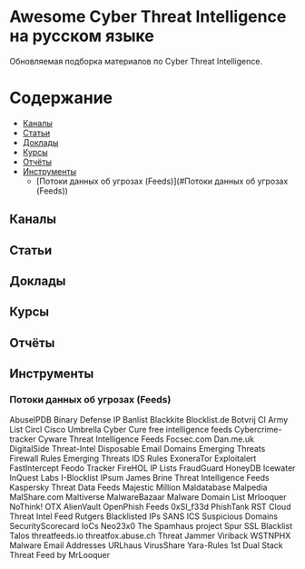 # Awesome Cyber Threat Intelligence на русском языке

Обновляемая подборка материалов по Cyber Threat Intelligence.

# Содержание
* [Каналы](#каналы)
* [Статьи](#статьи)
* [Доклады](#доклады)
* [Курсы](#курсы)
* [Отчёты](#отчёты)
* [Инструменты](#инструменты)
  * [Потоки данных об угрозах (Feeds)](#Потоки данных об угрозах (Feeds))


## Каналы
## Статьи
## Доклады
## Курсы
## Отчёты
## Инструменты
### Потоки данных об угрозах (Feeds)
AbuseIPDB
Binary Defense IP Banlist
Blackkite
Blocklist.de
Botvrij
CI Army List
Circl
Cisco Umbrella
Cyber Cure free intelligence feeds
Cybercrime-tracker
Cyware Threat Intelligence Feeds
Focsec.com
Dan.me.uk
DigitalSide Threat-Intel
Disposable Email Domains
Emerging Threats Firewall Rules
Emerging Threats IDS Rules
ExoneraTor
Exploitalert
FastIntercept
Feodo Tracker
FireHOL IP Lists
FraudGuard
HoneyDB
Icewater
InQuest Labs
I-Blocklist
IPsum
James Brine Threat Intelligence Feeds
Kaspersky Threat Data Feeds
Majestic Million
Maldatabase
Malpedia
MalShare.com
Maltiverse
MalwareBazaar
Malware Domain List
Mrlooquer
NoThink!
OTX AlienVault
OpenPhish Feeds
0xSI_f33d
PhishTank
RST Cloud Threat Intel Feed
Rutgers Blacklisted IPs
SANS ICS Suspicious Domains
SecurityScorecard IoCs
Neo23x0
The Spamhaus project
Spur
SSL Blacklist
Talos
threatfeeds.io
threatfox.abuse.ch
Threat Jammer
Viriback
WSTNPHX Malware Email Addresses
URLhaus
VirusShare
Yara-Rules
1st Dual Stack Threat Feed by MrLooquer
